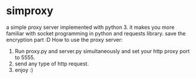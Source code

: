# simproxy
a simple proxy server implemented with python 3. it makes you more familiar with socket programming in python and requests library. save the encryption part :D
How to use the proxy server:
1. Run proxy.py and server.py simultaneously and set your http proxy port to 5555.
2. send any type of http request.
3. enjoy :)

